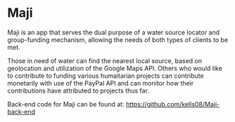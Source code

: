 # Maji 

Maji is an app that serves the dual purpose of a water source locator and group-funding mechanism, allowing the needs of both types of clients to be met. 

Those in need of water can find the nearest local source, based on geolocation and utilization of the Google Maps API. Others who would like to contribute to funding various humaitarian projects can contribute monetarily with use of the PayPal API and can monitor how their contributions have attributed to projects thus far.

Back-end code for Maji can be found at: https://github.com/kells08/Maji-back-end 
